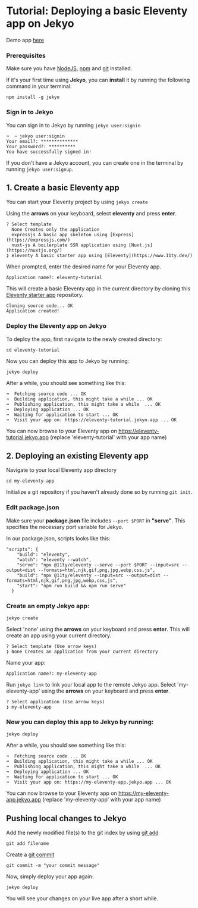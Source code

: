 # Tutorial: Deploying a basic Eleventy app on Jekyo

Demo app [here](https://eleventy-demo.jekyo.app/)

### Prerequisites

Make sure you have [NodeJS](https://nodejs.org/en/download/), [npm](https://docs.npmjs.com/downloading-and-installing-node-js-and-npm) and [git](https://github.com/git-guides/install-git) installed.

If it's your first time using **Jekyo**, you can **install** it by running the following command in your terminal:

`npm install -g jekyo`

### Sign in to Jekyo

You can sign in to Jekyo by running `jekyo user:signin`

```
➜  ~ jekyo user:signin 
Your email?: **************
Your password?: **********
You have successfully signed in!
```
If you don't have a Jekyo account, you can create one in the terminal by running `jekyo user:signup`. 

## 1. Create a basic Eleventy app

You can start your Eleventy project by using `jekyo create`

Using the **arrows** on your keyboard, select **eleventy** and press **enter**.  
```
? Select template
  None Creates only the application
  expressjs A basic app skeleton using [Express](https://expressjs.com/)     
  nuxt-js A boilerplate SSR application using [Nuxt.js](https://nuxtjs.org/) 
❯ eleventy A basic starter app using [Eleventy](https://www.11ty.dev/)
```
When prompted, enter the desired name for your Eleventy app. 

`Application name?: eleventy-tutorial`

This will create a basic Eleventy app in the current directory by cloning this [Eleventy starter app](https://github.com/jekyo/eleventy-getting-started) repository.

```
Cloning source code... OK
Application created!
```

### Deploy the Eleventy app on Jekyo

To deploy the app, first navigate to the newly created directory:

`cd eleventy-tutorial`

Now you can deploy this app to Jekyo by running: 

`jekyo deploy`

After a while, you should see something like this:

```
➜  Fetching source code ... OK
➜  Building application, this might take a while ... OK
➜  Publishing application, this might take a while  ... OK
➜  Deploying application ... OK        
➜  Waiting for application to start ... OK
➜  Visit your app on: https://eleventy-tutorial.jekyo.app ... OK
```

You can now browse to your Eleventy app on https://eleventy-tutorial.jekyo.app (replace 'eleventy-tutorial' with your app name)

## 2. Deploying an existing Eleventy app

Navigate to your local Eleventy app directory

`cd my-eleventy-app`

Initialize a git repository if you haven't already done so by running `git init`. 

### Edit package.json

Make sure your **package.json** file includes `--port $PORT` in **"serve"**. This specifies the necessary port variable for Jekyo. 

In our package.json, scripts looks like this: 

```
"scripts": {
    "build": "eleventy",
    "watch": "eleventy --watch",
    "serve": "npx @11ty/eleventy --serve --port $PORT --input=src --output=dist --formats=html,njk,gif,png,jpg,webp,css,js",
    "build": "npx @11ty/eleventy --input=src --output=dist --formats=html,njk,gif,png,jpg,webp,css,js",
    "start": "npm run build && npm run serve"
  }
```

### Create an empty Jekyo app:

`jekyo create` 

Select 'none' using the **arrows** on your keyboard and press **enter**. This will create an app using your current directory. 

```
? Select template (Use arrow keys)
❯ None Creates an application from your current directory
```

Name your app: 

`Application name?: my-eleventy-app`

Run `jekyo link` to link your local app to the remote Jekyo app. Select 'my-eleventy-app' using the **arrows** on your keyboard and press **enter**.

```
? Select application (Use arrow keys)
❯ my-eleventy-app
```
### Now you can deploy this app to Jekyo by running: 

`jekyo deploy`

After a while, you should see something like this:

```
➜  Fetching source code ... OK
➜  Building application, this might take a while ... OK
➜  Publishing application, this might take a while  ... OK
➜  Deploying application ... OK        
➜  Waiting for application to start ... OK
➜  Visit your app on: https://my-eleventy-app.jekyo.app ... OK
```

You can now browse to your Eleventy app on https://my-eleventy-app.jekyo.app (replace 'my-eleventy-app' with your app name)

## Pushing local changes to Jekyo 

Add the newly modified file(s) to the git index by using [git add](https://www.atlassian.com/git/tutorials/saving-changes)

`git add filename`

Create a [git commit](https://github.com/git-guides/git-commit)

`git commit -m "your commit message"`

Now, simply deploy your app again:

`jekyo deploy`

You will see your changes on your live app after a short while. 





